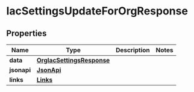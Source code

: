 

# IacSettingsUpdateForOrgResponse


## Properties

| Name | Type | Description | Notes |
|------------ | ------------- | ------------- | -------------|
|**data** | [**OrgIacSettingsResponse**](OrgIacSettingsResponse.md) |  |  |
|**jsonapi** | [**JsonApi**](JsonApi.md) |  |  |
|**links** | [**Links**](Links.md) |  |  |



